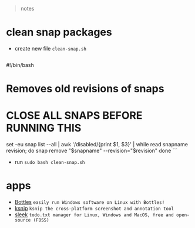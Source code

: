 > notes
# clean snap packages
- create new file `clean-snap.sh`
    ```
#!/bin/bash
# Removes old revisions of snaps
# CLOSE ALL SNAPS BEFORE RUNNING THIS
set -eu
snap list --all | awk '/disabled/{print $1, $3}' |
    while read snapname revision; do
        snap remove "$snapname" --revision="$revision"
    done
    ```
- run `sudo bash clean-snap.sh`

# apps
- [Bottles](https://usebottles.com/) `easily run Windows software on Linux with Bottles!`
- [ksnip](https://github.com/ksnip/ksnip) `ksnip the cross-platform screenshot and annotation tool`
- [sleek](https://github.com/ransome1/sleek) `todo.txt manager for Linux, Windows and MacOS, free and open-source (FOSS)`
